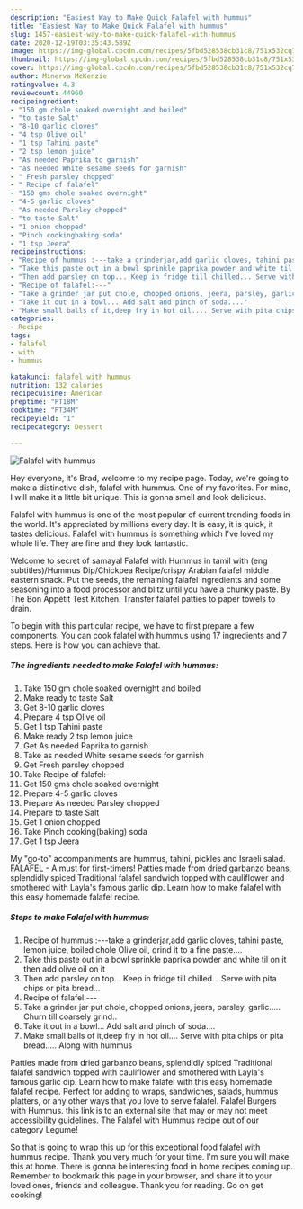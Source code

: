 ```yaml
---
description: "Easiest Way to Make Quick Falafel with hummus"
title: "Easiest Way to Make Quick Falafel with hummus"
slug: 1457-easiest-way-to-make-quick-falafel-with-hummus
date: 2020-12-19T03:35:43.589Z
image: https://img-global.cpcdn.com/recipes/5fbd528538cb31c8/751x532cq70/falafel-with-hummus-recipe-main-photo.jpg
thumbnail: https://img-global.cpcdn.com/recipes/5fbd528538cb31c8/751x532cq70/falafel-with-hummus-recipe-main-photo.jpg
cover: https://img-global.cpcdn.com/recipes/5fbd528538cb31c8/751x532cq70/falafel-with-hummus-recipe-main-photo.jpg
author: Minerva McKenzie
ratingvalue: 4.3
reviewcount: 44960
recipeingredient:
- "150 gm chole soaked overnight and boiled"
- "to taste Salt"
- "8-10 garlic cloves"
- "4 tsp Olive oil"
- "1 tsp Tahini paste"
- "2 tsp lemon juice"
- "As needed Paprika to garnish"
- "as needed White sesame seeds for garnish"
- " Fresh parsley chopped"
- " Recipe of falafel"
- "150 gms chole soaked overnight"
- "4-5 garlic cloves"
- "As needed Parsley chopped"
- "to taste Salt"
- "1 onion chopped"
- "Pinch cookingbaking soda"
- "1 tsp Jeera"
recipeinstructions:
- "Recipe of hummus :---take a grinderjar,add garlic cloves, tahini paste, lemon juice, boiled chole Olive oil, grind it to a fine paste...."
- "Take this paste out in a bowl sprinkle paprika powder and white til on it then add olive oil on it"
- "Then add parsley on top... Keep in fridge till chilled... Serve with pita chips or pita bread..."
- "Recipe of falafel:---"
- "Take a grinder jar put chole, chopped onions, jeera, parsley, garlic..... Churn till coarsely grind.."
- "Take it out in a bowl... Add salt and pinch of soda...."
- "Make small balls of it,deep fry in hot oil.... Serve with pita chips or pita bread..... Along with hummus"
categories:
- Recipe
tags:
- falafel
- with
- hummus

katakunci: falafel with hummus 
nutrition: 132 calories
recipecuisine: American
preptime: "PT18M"
cooktime: "PT34M"
recipeyield: "1"
recipecategory: Dessert

---
```



![Falafel with hummus](https://img-global.cpcdn.com/recipes/5fbd528538cb31c8/751x532cq70/falafel-with-hummus-recipe-main-photo.jpg)

Hey everyone, it's Brad, welcome to my recipe page. Today, we're going to make a distinctive dish, falafel with hummus. One of my favorites. For mine, I will make it a little bit unique. This is gonna smell and look delicious.

Falafel with hummus is one of the most popular of current trending foods in the world. It's appreciated by millions every day. It is easy, it is quick, it tastes delicious. Falafel with hummus is something which I've loved my whole life. They are fine and they look fantastic.

Welcome to secret of samayal Falafel with Hummus in tamil with (eng subtitles)/Hummus Dip/Chickpea Recipe/crispy Arabian falafel middle eastern snack. Put the seeds, the remaining falafel ingredients and some seasoning into a food processor and blitz until you have a chunky paste. By The Bon Appétit Test Kitchen. Transfer falafel patties to paper towels to drain.


To begin with this particular recipe, we have to first prepare a few components. You can cook falafel with hummus using 17 ingredients and 7 steps. Here is how you can achieve that.

<!--inarticleads1-->

##### The ingredients needed to make Falafel with hummus:

1. Take 150 gm chole soaked overnight and boiled
1. Make ready to taste Salt
1. Get 8-10 garlic cloves
1. Prepare 4 tsp Olive oil
1. Get 1 tsp Tahini paste
1. Make ready 2 tsp lemon juice
1. Get As needed Paprika to garnish
1. Take as needed White sesame seeds for garnish
1. Get  Fresh parsley chopped
1. Take  Recipe of falafel:-
1. Get 150 gms chole soaked overnight
1. Prepare 4-5 garlic cloves
1. Prepare As needed Parsley chopped
1. Prepare to taste Salt
1. Get 1 onion chopped
1. Take Pinch cooking(baking) soda
1. Get 1 tsp Jeera


My &#34;go-to&#34; accompaniments are hummus, tahini, pickles and Israeli salad. FALAFEL - A must for first-timers! Patties made from dried garbanzo beans, splendidly spiced Traditional falafel sandwich topped with cauliflower and smothered with Layla&#39;s famous garlic dip. Learn how to make falafel with this easy homemade falafel recipe. 

<!--inarticleads2-->

##### Steps to make Falafel with hummus:

1. Recipe of hummus :---take a grinderjar,add garlic cloves, tahini paste, lemon juice, boiled chole Olive oil, grind it to a fine paste....
1. Take this paste out in a bowl sprinkle paprika powder and white til on it then add olive oil on it
1. Then add parsley on top... Keep in fridge till chilled... Serve with pita chips or pita bread...
1. Recipe of falafel:---
1. Take a grinder jar put chole, chopped onions, jeera, parsley, garlic..... Churn till coarsely grind..
1. Take it out in a bowl... Add salt and pinch of soda....
1. Make small balls of it,deep fry in hot oil.... Serve with pita chips or pita bread..... Along with hummus


Patties made from dried garbanzo beans, splendidly spiced Traditional falafel sandwich topped with cauliflower and smothered with Layla&#39;s famous garlic dip. Learn how to make falafel with this easy homemade falafel recipe. Perfect for adding to wraps, sandwiches, salads, hummus platters, or any other ways that you love to serve falafel. Falafel Burgers with Hummus. this link is to an external site that may or may not meet accessibility guidelines. The Falafel with Hummus recipe out of our category Legume! 

So that is going to wrap this up for this exceptional food falafel with hummus recipe. Thank you very much for your time. I'm sure you will make this at home. There is gonna be interesting food in home recipes coming up. Remember to bookmark this page in your browser, and share it to your loved ones, friends and colleague. Thank you for reading. Go on get cooking!
